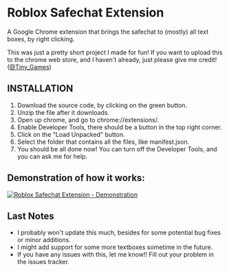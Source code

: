 # Roblox Safechat Extension
A Google Chrome extension that brings the safechat to (mostly) all text boxes, by right clicking.

This was just a pretty short project I made for fun!
If you want to upload this to the chrome web store, and I haven't already, just please give me credit! ([@Tiny_Games](https://www.youtube.com/channel/UCZSyZ9F4KcVjpWTwpfFoxNw))

## INSTALLATION

1. Download the source code, by clicking on the green button.
2. Unzip the file after it downloads.
3. Open up chrome, and go to chrome://extensions/.
4. Enable Developer Tools, there should be a button in the top right corner.
5. Click on the "Load Unpacked" button.
6. Select the folder that contains all the files, like manifest.json.
7. You should be all done now! You can turn off the Developer Tools, and you can ask me for help.

## Demonstration of how it works:

[![Roblox Safechat Extension - Demonstration](https://img.youtube.com/vi/7LIz9KZpIl8/0.jpg)](https://www.youtube.com/watch?v=7LIz9KZpIl8)

## Last Notes
- I probably won't update this much, besides for some potential bug fixes or minor additions.
- I might add support for some more textboxes sometime in the future.
- If you have any issues with this, let me know!! Fill out your problem in the issues tracker.
